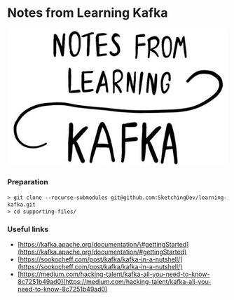 # Notes from Learning Kafka

![](.gitbook/assets/image.png)



### Preparation

```text
> git clone --recurse-submodules git@github.com:SketchingDev/learning-kafka.git
> cd supporting-files/
```

### Useful links

* [https://kafka.apache.org/documentation/\#gettingStarted](https://kafka.apache.org/documentation/#gettingStarted)
* [https://sookocheff.com/post/kafka/kafka-in-a-nutshell/](https://sookocheff.com/post/kafka/kafka-in-a-nutshell/)
* [https://medium.com/hacking-talent/kafka-all-you-need-to-know-8c7251b49ad0](https://medium.com/hacking-talent/kafka-all-you-need-to-know-8c7251b49ad0)


